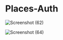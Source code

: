 # Places-Auth

![Screenshot (62)](https://github.com/fahmidakm99/Places-Auth/assets/93675075/6ee99f60-6d0a-4801-b1d6-38a130805da6)

![Screenshot (64)](https://github.com/fahmidakm99/Places-Auth/assets/93675075/0a95e8b3-8521-46b4-83f9-1a238c7a9ee6)
